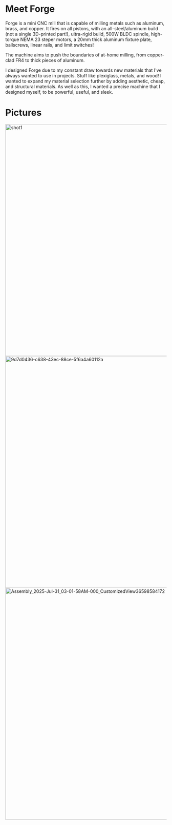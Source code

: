 # Meet Forge

Forge is a mini CNC mill that is capable of milling metals such as aluminum, brass, and copper. It fires on all pistons, with an all-steel/aluminum build (not a single 3D-printed part!), ultra-rigid build, 500W BLDC spindle, high-torque NEMA 23 steper motors, a 20mm thick aluminum fixture plate, ballscrews, linear rails, and limit switches!

The machine aims to push the boundaries of at-home milling, from copper-clad FR4 to thick pieces of aluminum. 

I designed Forge due to my constant draw towards new materials that I've always wanted to use in projects. Stuff like plexiglass, metals, and wood! I wanted to expand my material selection further by adding aesthetic, cheap, and structural materials. As well as this, I wanted a precise machine that I designed myself, to be powerful, useful, and sleek. 

# Pictures

<img width="1504" height="724" alt="shot1" src="https://github.com/user-attachments/assets/c4e43694-d11e-4700-8c03-bc2130e59376" />

<img width="1504" height="724" alt="9d7d0436-c638-43ec-88ce-5f6a4a60112a" src="https://github.com/user-attachments/assets/72c26490-8513-4cd4-a823-6e139f83ee44" />

<img width="1504" height="724" alt="Assembly_2025-Jul-31_03-01-58AM-000_CustomizedView36598584172" src="https://github.com/user-attachments/assets/1b1f747a-a330-4405-8a62-1ce8a5de0589" />
